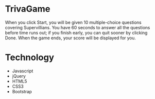# TrivaGame

When you click Start, you will be given 10 multiple-choice questions covering Supervillians. You have 60 seconds to answer all the questions before time runs out; if you finish early, you can quit sooner by clicking Done. When the game ends, your score will be displayed for you.

# Technology

* Javascript
* jQuery
* HTML5
* CSS3
* Bootstrap

